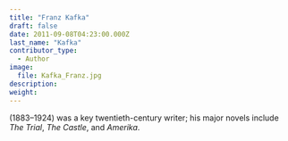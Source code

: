 ```yaml
---
title: "Franz Kafka"
draft: false
date: 2011-09-08T04:23:00.000Z
last_name: "Kafka"
contributor_type:
  - Author
image:
  file: Kafka_Franz.jpg
description:
weight:
---
```


(1883–1924) was a key twentieth-century writer; his major novels include _The Trial_, _The Castle_, and _Amerika_.

